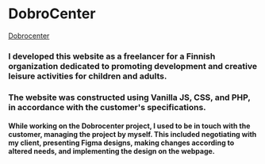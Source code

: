 # DobroCenter
<a href="dobrocenter.fi">Dobrocenter</a>

### I developed this website as a freelancer for a Finnish organization dedicated to promoting development and creative leisure activities for children and adults.

### The website was constructed using Vanilla JS, CSS, and PHP, in accordance with the customer's specifications.

#### While working on the Dobrocenter project, I used to be in touch with the customer, managing the project by myself. This included negotiating with my client, presenting Figma designs, making changes according to altered needs, and implementing the design on the webpage.
